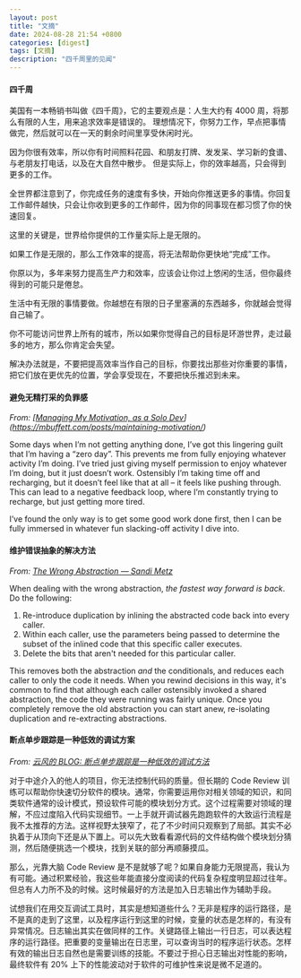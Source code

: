 ```yaml
---
layout: post
title: "文摘"
date: 2024-08-28 21:54 +0800
categories: [digest]
tags: [文摘]
description: "四千周里的见闻"
---
```




#### 四千周

美国有一本畅销书叫做《四千周》，它的主要观点是：人生大约有 4000 周，将那么有限的人生，用来追求效率是错误的。
理想情况下，你努力工作，早点把事情做完，然后就可以在一天的剩余时间里享受休闲时光。

因为你很有效率，所以你有时间照料花园、和朋友打牌、发发呆、学习新的食谱、与老朋友打电话，以及在大自然中散步。
但是实际上，你的效率越高，只会得到更多的工作。

全世界都注意到了，你完成任务的速度有多快，开始向你推送更多的事情。你回复工作邮件越快，只会让你收到更多的工作邮件，因为你的同事现在都习惯了你的快速回复。

这里的关键是，世界给你提供的工作量实际上是无限的。

如果工作是无限的，那么工作效率的提高，将无法帮助你更快地“完成”工作。

你原以为，多年来努力提高生产力和效率，应该会让你过上悠闲的生活，但你最终得到的可能只是倦怠。

生活中有无限的事情要做。你越想在有限的日子里塞满的东西越多，你就越会觉得自己输了。

你不可能访问世界上所有的城市，所以如果你觉得自己的目标是环游世界，走过最多的地方，那么你肯定会失望。

解决办法就是，不要把提高效率当作自己的目标，你要找出那些对你重要的事情，把它们放在更优先的位置，学会享受现在，不要把快乐推迟到未来。



#### 避免无精打采的负罪感

*From: [[Managing My Motivation, as a Solo Dev](https://mbuffett.com/posts/maintaining-motivation/)](https://mbuffett.com/posts/maintaining-motivation/)*

Some days when I’m not getting anything done, I’ve got this lingering guilt that I’m having a “zero day”. This prevents me from fully enjoying whatever activity I’m doing. I’ve tried just giving myself permission to enjoy whatever I’m doing, but it just doesn’t work. Ostensibly I’m taking time off and recharging, but it doesn’t feel like that at all – it feels like pushing through. This can lead to a negative feedback loop, where I’m constantly trying to recharge, but just getting more tired.

I’ve found the only way is to get some good work done first, then I can be fully immersed in whatever fun slacking-off activity I dive into.





#### 维护错误抽象的解决方法

*From: [The Wrong Abstraction — Sandi Metz](https://sandimetz.com/blog/2016/1/20/the-wrong-abstraction)*

 When dealing with the wrong abstraction, *the fastest way forward is back*. Do the following:

1. Re-introduce duplication by inlining the abstracted code back into every caller.
2. Within each caller, use the parameters being passed to determine the subset of the inlined code that this specific caller executes.
3. Delete the bits that aren't needed for this particular caller.

This removes both the abstraction *and* the conditionals, and reduces each caller to only the code it needs. When you rewind decisions in this way, it's common to find that although each caller ostensibly invoked a shared abstraction, the code they were running was fairly unique. Once you completely remove the old abstraction you can start anew, re-isolating duplication and re-extracting abstractions.



#### 断点单步跟踪是一种低效的调试方案

*From: [云风的 BLOG: 断点单步跟踪是一种低效的调试方法](https://blog.codingnow.com/2018/05/ineffective_debugger.html)*

对于中途介入的他人的项目，你无法控制代码的质量。但长期的 Code Review 训练可以帮助你快速切分软件的模块。通常，你需要运用你对相关领域的知识，和同类软件通常的设计模式，预设软件可能的模块划分方式。这个过程需要对领域的理解，不应过度陷入代码实现细节。一上手就开调试器先跑跑软件的大致运行流程是我不太推荐的方法。这样视野太狭窄了，花了不少时间只观察到了局部。其实不必执着于从顶向下还是从下置上。可以先大致看看源代码的文件结构做个模块划分猜测，然后随便挑选一个模块，找到关联的部分再顺藤摸瓜。

那么，光靠大脑 Code Review 是不是就够了呢？如果自身能力无限提高，我认为有可能。通过积累经验，我这些年能直接分度阅读的代码复杂程度明显超过往年。但总有人力所不及的时候。这时候最好的方法是加入日志输出作为辅助手段。

试想我们在用交互调试工具时，其实是想知道些什么？无非是程序的运行路径，是不是真的走到了这里，以及程序运行到这里的时候，变量的状态是怎样的，有没有异常情况。日志输出其实在做同样的工作。关键路径上输出一行日志，可以表达程序的运行路径。把重要的变量输出在日志里，可以查询当时的程序运行状态。怎样有效的输出日志自然也是需要训练的技能。不要过于担心日志输出对性能的影响，最终软件有 20% 上下的性能波动对于软件的可维护性来说是微不足道的。
